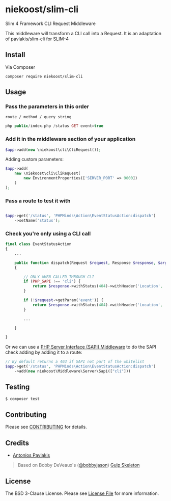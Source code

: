 # niekoost/slim-cli

Slim 4 Framework CLI Request Middleware

This middleware will transform a CLI call into a Request.
It is an adaptation of pavlakis/slim-cli for SLIM-4

## Install

Via Composer

```
composer require niekoost/slim-cli
```

## Usage

### Pass the parameters in this order
`route / method / query string`

```php
php public/index.php /status GET event=true
```

### Add it in the middleware section of your application

```php
$app->add(new \niekoost\cli\CliRequest());
```

Adding custom parameters:

```php
$app->add(
	new \niekoost\cli\CliRequest(
		new EnvironmentProperties(['SERVER_PORT' => 9000])
	)
);
```

### Pass a route to test it with

```php

$app->get('/status', 'PHPMinds\Action\EventStatusAction:dispatch')
    ->setName('status');

```

### Check you're only using a CLI call

```php
final class EventStatusAction
{
    ...

    public function dispatch(Request $request, Response $response, $args)
    {

        // ONLY WHEN CALLED THROUGH CLI
        if (PHP_SAPI !== 'cli') {
            return $response->withStatus(404)->withHeader('Location', '/404');
        }

        if (!$request->getParam('event')) {
            return $response->withStatus(404)->withHeader('Location', '/404');
        }

        ...

    }

}
```

Or we can use a [PHP Server Interface (SAPI) Middleware](https://github.com/niekoost/php-server-interface-middleware) to do the SAPI check adding by adding it to a route:

```php
// By default returns a 403 if SAPI not part of the whitelist
$app->get('/status', 'PHPMinds\Action\EventStatusAction:dispatch')
    ->add(new niekoost\Middleware\Server\Sapi(["cli"]))
```

## Testing

``` bash
$ composer test
```

## Contributing

Please see [CONTRIBUTING](CONTRIBUTING.md) for details.


## Credits

- [Antonios Pavlakis](https://github.com/pavlakis)

> Based on Bobby DeVeaux's ([@bobbyjason](https://twitter.com/bobbyjason)) [Gulp Skeleton](https://github.com/dvomedia/gulp-skeleton/blob/master/web/index.php)

## License

The BSD 3-Clause License. Please see [License File](LICENSE) for more information.
